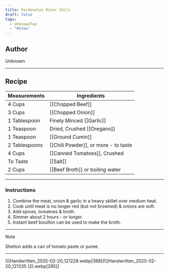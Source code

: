 ```yaml
---
title: Pardenales River Chili
draft: false
tags:
  - UnknownTwo
  - "#Stew"
---
```

## Author
Unknown
___
## Recipe

| Measurements | Ingredients               |
| :----------- | ------------------------- |
| 4 Cups              | [[Chopped Beef]]                  |
| 3 Cups              | [[Chopped Onion]]                  |
| 1 Tablespoon          | Finely Minced [[Garlic]]         |
| 1 Teaspoon          | Dried, Crushed [[Oregano]]           |
| 1 Teaspoon            | [[Ground Cumin]]                  |
| 2 Tablespoons              | [[Chili Powder]], or more - to taste |
| 4 Cups              | [[Canned Tomatoes]], Crushed      |
| To Taste           | [[Salt]]                           |
| 2 Cups              | [[Beef Broth]] or boiling water    |
___
### Instructions
1.  Combine the meat, onion & garlic in a heavy skillet over medium heat.
2.  Cook until meat is no longer red (but not browned) & onions are soft.
3.  Add spices, tomatoes & broth.
4.  Simmer about 2 hours - or longer.
5. Instant beef bouillon can be used to make the broth.
___

>[!Note]
>Shelton adds a can of tomato paste or puree.

___

![[Handwritten_2025-02-20_121228.webp|388]]![[Handwritten_2025-02-20_121335 (2).webp|285]]